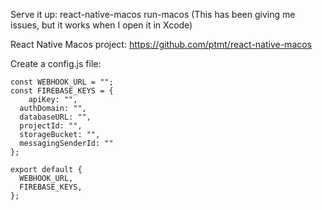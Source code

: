 Serve it up:
react-native-macos run-macos
(This has been giving me issues, but it works when I open it in Xcode)

React Native Macos project:
https://github.com/ptmt/react-native-macos

Create a config.js file:

```
const WEBHOOK_URL = "";
const FIREBASE_KEYS = {
	apiKey: "",
  authDomain: "",
  databaseURL: "",
  projectId: "",
  storageBucket: "",
  messagingSenderId: ""
};

export default {
  WEBHOOK_URL,
  FIREBASE_KEYS,
};
```